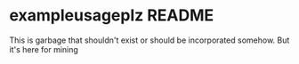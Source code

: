 # exampleusageplz README

This is garbage that shouldn't exist or should be incorporated somehow.
But it's here for mining
